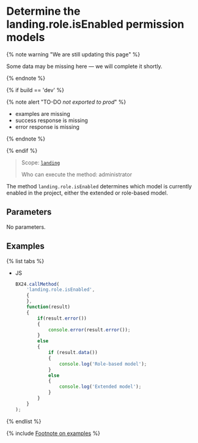 # Determine the landing.role.isEnabled permission models

{% note warning "We are still updating this page" %}

Some data may be missing here — we will complete it shortly.

{% endnote %}

{% if build == 'dev' %}

{% note alert "TO-DO _not exported to prod_" %}

- examples are missing
- success response is missing
- error response is missing

{% endnote %}

{% endif %}

> Scope: [`landing`](../../scopes/permissions.md)
>
> Who can execute the method: administrator

The method `landing.role.isEnabled` determines which model is currently enabled in the project, either the extended or role-based model.

## Parameters

No parameters.

## Examples

{% list tabs %}

- JS

    ```js
    BX24.callMethod(
        'landing.role.isEnabled',
        {
        },
        function(result)
        {
            if(result.error())
            {
                console.error(result.error());
            }
            else
            {
                if (result.data())
                {
                    console.log('Role-based model');
                }
                else
                {
                    console.log('Extended model');
                }
            }
        }
    );
    ```

{% endlist %}

{% include [Footnote on examples](../../../_includes/examples.md) %}